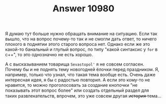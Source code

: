 ﻿---
title: "Answer 10980"
se.owner.user_id: 387248
se.owner.display_name: "Vladislav Tikhomirov"
se.owner.link: "https://ru.meta.stackoverflow.com/users/387248/vladislav-tikhomirov"
se.answer_id: 10980
se.question_id: 10966
se.post_type: answer
se.is_accepted: False
---
<p>Я думаю тут больше нужно обращать внимание на ситуацию. Если так вышло, что на вопрос почему-то так и не смогли дать ответ, то ничего плохого в поднятии этого старого вопроса нет. Однако если же это какой-то банальный и глупый вопрос, по типу &quot;какой синтаксис у <code>for</code> в c++&quot;, то это однозначно не есть хорошо.</p>
<p>А с высказыванием товарища <code>Sevastopol'</code> я не совсем согласен. Почему бы и не поднять тему новогодней ёлочки перед праздником. Я, например, только что узнал, что такая тема вообще есть. Очень даже интересная идея, я бы с радостью повторил. А если это кому-то не нравится, то можно проголосовать за создание кнопочки &quot;не показывать этот вопрос более&quot; или создать отдельный раздел для таких развлекательств, впрочем, это уже совсем другая и̶с̶т̶о̶р̶и̶я̶ тема...</p>
